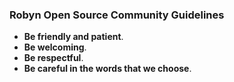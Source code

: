### Robyn Open Source Community Guidelines

- **Be friendly and patient**.
- **Be welcoming**.
- **Be respectful**.
- **Be careful in the words that we choose**.
